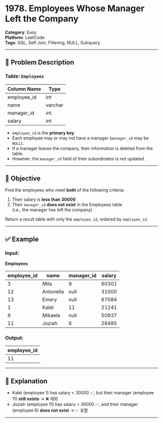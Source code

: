 # 1978. Employees Whose Manager Left the Company

**Category**: Easy  
**Platform**: LeetCode  
**Tags**: SQL, Self Join, Filtering, NULL, Subquery

---

## 🧾 Problem Description

### Table: `Employees`

| Column Name  | Type    |
|--------------|---------|
| employee_id  | int     |
| name         | varchar |
| manager_id   | int     |
| salary       | int     |

- `employee_id` is the **primary key**.
- Each employee may or may not have a manager (`manager_id` may be `NULL`).
- If a manager leaves the company, their information is deleted from the table.
- However, the `manager_id` field of their subordinates is not updated.

---

## 🎯 Objective

Find the employees who meet **both** of the following criteria:

1. Their salary is **less than 30000**  
2. Their `manager_id` **does not exist** in the Employees table  
   (i.e., the manager has left the company)

Return a result table with only the `employee_id`, ordered by `employee_id`.

---

## ✅ Example

### Input:

**Employees**

| employee_id | name      | manager_id | salary |
|-------------|-----------|------------|--------|
| 3           | Mila      | 9          | 60301  |
| 12          | Antonella | null       | 31000  |
| 13          | Emery     | null       | 67084  |
| 1           | Kalel     | 11         | 21241  |
| 9           | Mikaela   | null       | 50937  |
| 11          | Joziah    | 6          | 28485  |

### Output:

| employee_id |
|-------------|
| 11          |

---

## 🧠 Explanation

- Kalel (employee 1) has salary < 30000 ✅, but their manager (employee 11) **still exists** → ❌ 제외
- Joziah (employee 11) has salary < 30000 ✅, and their manager (employee 6) **does not exist** → ✅ 포함

---